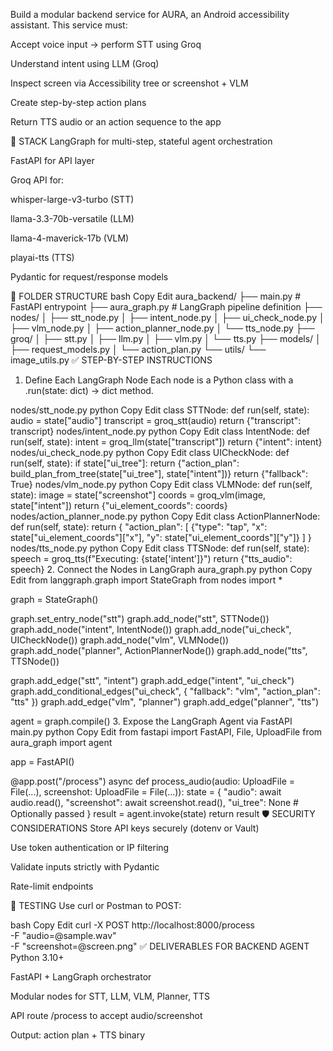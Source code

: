 Build a modular backend service for AURA, an Android accessibility assistant. This service must:

Accept voice input → perform STT using Groq

Understand intent using LLM (Groq)

Inspect screen via Accessibility tree or screenshot + VLM

Create step-by-step action plans

Return TTS audio or an action sequence to the app

🧱 STACK
LangGraph for multi-step, stateful agent orchestration

FastAPI for API layer

Groq API for:

whisper-large-v3-turbo (STT)

llama-3.3-70b-versatile (LLM)

llama-4-maverick-17b (VLM)

playai-tts (TTS)

Pydantic for request/response models

🧩 FOLDER STRUCTURE
bash
Copy
Edit
aura_backend/
├── main.py                    # FastAPI entrypoint
├── aura_graph.py             # LangGraph pipeline definition
├── nodes/
│   ├── stt_node.py
│   ├── intent_node.py
│   ├── ui_check_node.py
│   ├── vlm_node.py
│   ├── action_planner_node.py
│   └── tts_node.py
├── groq/
│   ├── stt.py
│   ├── llm.py
│   ├── vlm.py
│   └── tts.py
├── models/
│   ├── request_models.py
│   └── action_plan.py
└── utils/
    └── image_utils.py
✅ STEP-BY-STEP INSTRUCTIONS
1. Define Each LangGraph Node
Each node is a Python class with a .run(state: dict) → dict method.

nodes/stt_node.py
python
Copy
Edit
class STTNode:
    def run(self, state):
        audio = state["audio"]
        transcript = groq_stt(audio)
        return {"transcript": transcript}
nodes/intent_node.py
python
Copy
Edit
class IntentNode:
    def run(self, state):
        intent = groq_llm(state["transcript"])
        return {"intent": intent}
nodes/ui_check_node.py
python
Copy
Edit
class UICheckNode:
    def run(self, state):
        if state["ui_tree"]:
            return {"action_plan": build_plan_from_tree(state["ui_tree"], state["intent"])}
        return {"fallback": True}
nodes/vlm_node.py
python
Copy
Edit
class VLMNode:
    def run(self, state):
        image = state["screenshot"]
        coords = groq_vlm(image, state["intent"])
        return {"ui_element_coords": coords}
nodes/action_planner_node.py
python
Copy
Edit
class ActionPlannerNode:
    def run(self, state):
        return {
            "action_plan": [
                {"type": "tap", "x": state["ui_element_coords"]["x"], "y": state["ui_element_coords"]["y"]}
            ]
        }
nodes/tts_node.py
python
Copy
Edit
class TTSNode:
    def run(self, state):
        speech = groq_tts(f"Executing: {state['intent']}")
        return {"tts_audio": speech}
2. Connect the Nodes in LangGraph
aura_graph.py
python
Copy
Edit
from langgraph.graph import StateGraph
from nodes import *

graph = StateGraph()

graph.set_entry_node("stt")
graph.add_node("stt", STTNode())
graph.add_node("intent", IntentNode())
graph.add_node("ui_check", UICheckNode())
graph.add_node("vlm", VLMNode())
graph.add_node("planner", ActionPlannerNode())
graph.add_node("tts", TTSNode())

graph.add_edge("stt", "intent")
graph.add_edge("intent", "ui_check")
graph.add_conditional_edges("ui_check", {
    "fallback": "vlm",
    "action_plan": "tts"
})
graph.add_edge("vlm", "planner")
graph.add_edge("planner", "tts")

agent = graph.compile()
3. Expose the LangGraph Agent via FastAPI
main.py
python
Copy
Edit
from fastapi import FastAPI, File, UploadFile
from aura_graph import agent

app = FastAPI()

@app.post("/process")
async def process_audio(audio: UploadFile = File(...), screenshot: UploadFile = File(...)):
    state = {
        "audio": await audio.read(),
        "screenshot": await screenshot.read(),
        "ui_tree": None  # Optionally passed
    }
    result = agent.invoke(state)
    return result
🛡️ SECURITY CONSIDERATIONS
Store API keys securely (dotenv or Vault)

Use token authentication or IP filtering

Validate inputs strictly with Pydantic

Rate-limit endpoints

🧪 TESTING
Use curl or Postman to POST:

bash
Copy
Edit
curl -X POST http://localhost:8000/process \
  -F "audio=@sample.wav" \
  -F "screenshot=@screen.png"
✅ DELIVERABLES FOR BACKEND AGENT
Python 3.10+

FastAPI + LangGraph orchestrator

Modular nodes for STT, LLM, VLM, Planner, TTS

API route /process to accept audio/screenshot

Output: action plan + TTS binary

